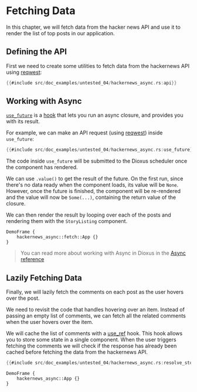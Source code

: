 # Fetching Data

In this chapter, we will fetch data from the hacker news API and use it to render the list of top posts in our application.

## Defining the API

First we need to create some utilities to fetch data from the hackernews API using [reqwest](https://docs.rs/reqwest/latest/reqwest/index.html):

```rust
{{#include src/doc_examples/untested_04/hackernews_async.rs:api}}
```

## Working with Async

[`use_future`](https://docs.rs/dioxus-hooks/latest/dioxus_hooks/fn.use_future.html) is a [hook](./state.md) that lets you run an async closure, and provides you with its result.

For example, we can make an API request (using [reqwest](https://docs.rs/reqwest/latest/reqwest/index.html)) inside `use_future`:

```rust
{{#include src/doc_examples/untested_04/hackernews_async.rs:use_future}}
```

The code inside `use_future` will be submitted to the Dioxus scheduler once the component has rendered.

We can use `.value()` to get the result of the future. On the first run, since there's no data ready when the component loads, its value will be `None`.  However, once the future is finished, the component will be re-rendered and the value will now be `Some(...)`, containing the return value of the closure.

We can then render the result by looping over each of the posts and rendering them with the `StoryListing` component.

```inject-dioxus
DemoFrame {
	hackernews_async::fetch::App {}
}
```

> You can read more about working with Async in Dioxus in the [Async reference](../reference/index.md)

## Lazily Fetching Data

Finally, we will lazily fetch the comments on each post as the user hovers over the post.


We need to revisit the code that handles hovering over an item. Instead of passing an empty list of comments, we can fetch all the related comments when the user hovers over the item.


We will cache the list of comments with a [use_ref](https://docs.rs/dioxus-hooks/latest/dioxus_hooks/fn.use_ref.html) hook. This hook allows you to store some state in a single component. When the user triggers fetching the comments we will check if the response has already been cached before fetching the data from the hackernews API.

```rust
{{#include src/doc_examples/untested_04/hackernews_async.rs:resolve_story}}
```

```inject-dioxus
DemoFrame {
	hackernews_async::App {}
}
```
